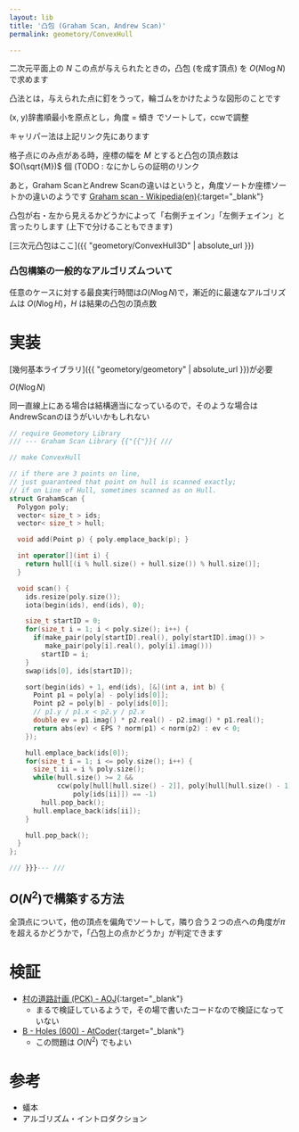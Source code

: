 ```yaml
---
layout: lib
title: '凸包 (Graham Scan, Andrew Scan)'
permalink: geometory/ConvexHull

---
```



二次元平面上の $N$ この点が与えられたときの，凸包 (を成す頂点) を $O(N \log N)$ で求めます

凸法とは，与えられた点に釘をうって，輪ゴムをかけたような図形のことです

(x, y)辞書順最小を原点とし，角度 = 傾き でソートして，ccwで調整

キャリパー法は上記リンク先にあります

格子点にのみ点がある時，座標の幅を $M$ とすると凸包の頂点数は $O(\sqrt{M})$ 個 (TODO : なにかしらの証明のリンク

あと，Graham ScanとAndrew Scanの違いはというと，角度ソートか座標ソートかの違いのようです [Graham scan - Wikipedia(en)](https://en.wikipedia.org/wiki/Graham_scan){:target="_blank"}<!--_-->

凸包が右・左から見えるかどうかによって「右側チェイン」「左側チェイン」と言ったりします (上下で分けることもできます)

[三次元凸包はここ]({{ "geometory/ConvexHull3D" | absolute_url }})

### 凸包構築の一般的なアルゴリズムついて

任意のケースに対する最良実行時間は$\Omega(N \log N)$で，漸近的に最速なアルゴリズムは $O(N \log H)$，$H$ は結果の凸包の頂点数

# 実装

[幾何基本ライブラリ]({{ "geometory/geometory" | absolute_url }})が必要

$O(N \log N)$

同一直線上にある場合は結構適当になっているので，そのような場合はAndrewScanのほうがいいかもしれない


```cpp
// require Geometory Library
/// --- Graham Scan Library {{"{{"}}{ ///

// make ConvexHull

// if there are 3 points on line,
// just guaranteed that point on hull is scanned exactly;
// if on Line of Hull, sometimes scanned as on Hull.
struct GrahamScan {
  Polygon poly;
  vector< size_t > ids;
  vector< size_t > hull;

  void add(Point p) { poly.emplace_back(p); }

  int operator[](int i) {
    return hull[(i % hull.size() + hull.size()) % hull.size()];
  }

  void scan() {
    ids.resize(poly.size());
    iota(begin(ids), end(ids), 0);

    size_t startID = 0;
    for(size_t i = 1; i < poly.size(); i++) {
      if(make_pair(poly[startID].real(), poly[startID].imag()) >
         make_pair(poly[i].real(), poly[i].imag()))
        startID = i;
    }
    swap(ids[0], ids[startID]);

    sort(begin(ids) + 1, end(ids), [&](int a, int b) {
      Point p1 = poly[a] - poly[ids[0]];
      Point p2 = poly[b] - poly[ids[0]];
      // p1.y / p1.x < p2.y / p2.x
      double ev = p1.imag() * p2.real() - p2.imag() * p1.real();
      return abs(ev) < EPS ? norm(p1) < norm(p2) : ev < 0;
    });

    hull.emplace_back(ids[0]);
    for(size_t i = 1; i <= poly.size(); i++) {
      size_t ii = i % poly.size();
      while(hull.size() >= 2 &&
            ccw(poly[hull[hull.size() - 2]], poly[hull[hull.size() - 1]],
                poly[ids[ii]]) == -1)
        hull.pop_back();
      hull.emplace_back(ids[ii]);
    }

    hull.pop_back();
  }
};

/// }}}--- ///
```


## $O(N^2)$で構築する方法

全頂点について，他の頂点を偏角でソートして，隣り合う２つの点への角度が$\pi$を超えるかどうかで，「凸包上の点かどうか」が判定できます

# 検証

* [村の道路計画 (PCK) - AOJ](https://onlinejudge.u-aizu.ac.jp/status/users/luma/submissions/12/0342/judge/2473617/C++){:target="_blank"}<!--_-->
  * まるで検証しているようで，その場で書いたコードなので検証になっていない
* [B - Holes (600) - AtCoder](https://beta.atcoder.jp/contests/agc021/submissions/2145093){:target="_blank"}
  * この問題は $O(N^2)$ でもよい

# 参考

* 蟻本
* アルゴリズム・イントロダクション

